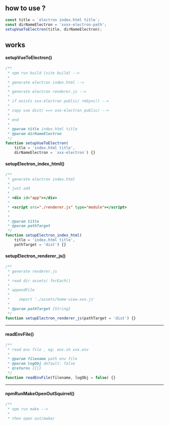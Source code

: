 
## how to use ?

```javascript
const title = `electron index.html title`;
const dirNameElectron = 'xxxx-electron-path';
setupVueToElectron(title, dirNameElectron);
```

## works

#### setupVueToElectron()
```javascript
/**
 * npm run build (vite build) -->
 *
 * generate electron index.html -->
 *
 * generate electron renderer.js -->
 *
 * if exists xxx-electron public/ rmSync() -->
 *
 * copy vue dist/ ==> xxx-electron public/ -->
 *
 * end
 *
 * @param title index.html title
 * @param dirNameElectron
 */
function setupVueToElectron(
    title = 'index.html title',
    dirNameElectron = `xxx-electron`) {}
```

#### setupElectron_index_html()
```javascript
/**
 * generate electron index.html
 *
 * just add
 *
 * <div id="app"></div>
 *
 * <script src="./renderer.js" type="module"></script>
 *
 *
 * @param title
 * @param pathTarget
 */
function setupElectron_index_html(
    title = 'index.html title',
    pathTarget = 'dist') {}
```

#### setupElectron_renderer_js()
```javascript
/**
 * generate renderer.js
 * 
 * read dir assets/ forEach()
 * 
 * appendFile
 * 
 *    import './assets/home-view-xxx.js'
 *
 * @param pathTarget {String}
 */
function setupElectron_renderer_js(pathTarget = 'dist') {}
```

---

#### readEnvFile()
```javascript
/**
 * read env file , eg: env.sh xxx.env
 * 
 * @param filename path env file
 * @param logObj default: false
 * @returns {{}}
 */
function readEnvFile(filename, logObj = false) {}
```

---

#### npmRunMakeOpenOutSquirrel()
```javascript
/**
 * npm run make -->
 * 
 * then open out/make/